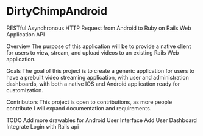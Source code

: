 # DirtyChimpAndroid
RESTful Asynchronous HTTP Request from Android to Ruby on Rails Web Application API

Overview
The purpose of this application will be to provide a native client for users to view, stream, and upload videos to an existing Rails Web application. 


Goals
The goal of this project is to create a generic application for users to have a prebuilt video streaming application, with user and administration dashboards, with both a native IOS and Android application ready for customization. 

Contributors
This project is open to contributions, as more people contribute I will expand documentation and requirements.

TODO
Add more drawables for Android User Interface
Add User Dashboard
Integrate Login with Rails api
